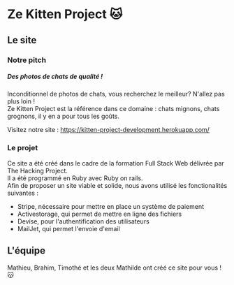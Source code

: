 # Ze Kitten Project 🐱

## Le site

### Notre pitch

##### Des photos de chats de qualité !

Inconditionnel de photos de chats, vous recherchez le meilleur? N'allez pas plus loin !  
Ze Kitten Project est la référence dans ce domaine : chats mignons, chats grognons, il y en a pour tous les goûts. 
  
Visitez notre site : https://kitten-project-development.herokuapp.com/

### Le projet

Ce site a été créé dans le cadre de la formation Full Stack Web délivrée par The Hacking Project.  
Il a été programmé en Ruby avec Ruby on rails.   
Afin de proposer un site viable et solide, nous avons utilisé les fonctionalités suivantes :  
* Stripe, nécessaire pour mettre en place un système de paiement
* Activestorage, qui permet de mettre en ligne des fichiers
* Devise, pour l'authentification des utilisateurs
* MailJet, qui permet l'envoie d'email


## L'équipe

Mathieu, Brahim, Timothé et les deux Mathilde ont créé ce site pour vous ! 😽
